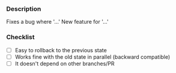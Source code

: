 <!-- Please fill out the title field according to our pull-requests conventions -->

### Description

Fixes a bug where '...'
New feature for '...'

### Checklist

<!-- Mark these as checked by replacing [ ] with [x] -->
- [ ] Easy to rollback to the previous state
- [ ] Works fine with the old state in parallel (backward compatible)
- [ ] It doesn't depend on other branches/PR
